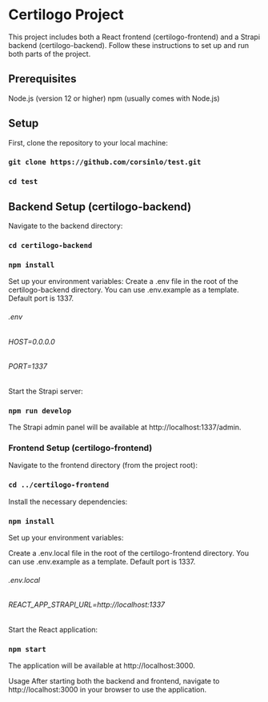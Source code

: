#  Certilogo Project
This project includes both a React frontend (certilogo-frontend) and a Strapi backend (certilogo-backend). Follow these instructions to set up and run both parts of the project.

## Prerequisites
Node.js (version 12 or higher)
npm (usually comes with Node.js)

## Setup
First, clone the repository to your local machine:

### `git clone https://github.com/corsinlo/test.git`
### `cd test`

## Backend Setup (certilogo-backend)
Navigate to the backend directory:
### `cd certilogo-backend`
### `npm install`
Set up your environment variables:
Create a .env file in the root of the certilogo-backend directory. You can use .env.example as a template.
Default port is 1337.

###### .env
###### HOST=0.0.0.0
###### PORT=1337

Start the Strapi server:

### `npm run develop`
The Strapi admin panel will be available at http://localhost:1337/admin.

### Frontend Setup (certilogo-frontend)
Navigate to the frontend directory (from the project root):

### `cd ../certilogo-frontend`
Install the necessary dependencies:

### `npm install`

Set up your environment variables:

Create a .env.local file in the root of the certilogo-frontend directory. You can use .env.example as a template.
Default port is 1337.
###### .env.local
###### REACT_APP_STRAPI_URL=http://localhost:1337
Start the React application:

### `npm start`
The application will be available at http://localhost:3000.

Usage
After starting both the backend and frontend, navigate to http://localhost:3000 in your browser to use the application.